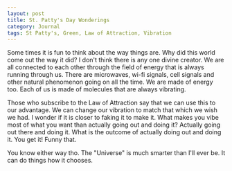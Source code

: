 ```yaml
---
layout: post
title: St. Patty's Day Wonderings
category: Journal
tags: St Patty's, Green, Law of Attraction, Vibration
---
```

Some times it is fun to think about the way things are. Why did this world come out the way it did? I don't think there is any one divine creator. We are all connected to each other through the field of energy that is always running through us. There are microwaves, wi-fi signals, cell signals and other natural phenomenon going on all the time. We are made of energy too. Each of us is made of molecules that are always vibrating.

Those who subscribe to the Law of Attraction say that we can use this to our advantage. We can change our vibration to match that which we wish we had. I wonder if it is closer to faking it to make it. What makes you vibe most of what you want than actually going out and doing it? Actually going out there and doing it. What is the outcome of actually doing out and doing it. You get it! Funny that.

You know either way tho. The "Universe" is much smarter than I'll ever be. It can do things how it chooses.
